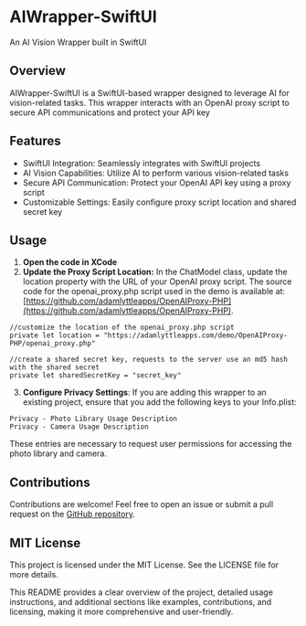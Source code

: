 # AIWrapper-SwiftUI

An AI Vision Wrapper built in SwiftUI

## Overview

AIWrapper-SwiftUI is a SwiftUI-based wrapper designed to leverage AI for vision-related tasks. This wrapper interacts with an OpenAI proxy script to secure API communications and protect your API key

## Features

* SwiftUI Integration: Seamlessly integrates with SwiftUI projects
* AI Vision Capabilities: Utilize AI to perform various vision-related tasks
* Secure API Communication: Protect your OpenAI API key using a proxy script
* Customizable Settings: Easily configure proxy script location and shared secret key

## Usage

1. **Open the code in XCode**
2. **Update the Proxy Script Location:** In the ChatModel class, update the location property with the URL of your OpenAI proxy script. The source code for the openai_proxy.php script used in the demo is available at: [https://github.com/adamlyttleapps/OpenAIProxy-PHP](https://github.com/adamlyttleapps/OpenAIProxy-PHP).

```
//customize the location of the openai_proxy.php script
private let location = "https://adamlyttleapps.com/demo/OpenAIProxy-PHP/openai_proxy.php"
    
//create a shared secret key, requests to the server use an md5 hash with the shared secret
private let sharedSecretKey = "secret_key"
```

3. **Configure Privacy Settings**: If you are adding this wrapper to an existing project, ensure that you add the following keys to your Info.plist:

```
Privacy - Photo Library Usage Description
Privacy - Camera Usage Description
```

These entries are necessary to request user permissions for accessing the photo library and camera.

## Contributions

Contributions are welcome! Feel free to open an issue or submit a pull request on the [GitHub repository](https://github.com/adamlyttleapps/AIWrapper-SwiftUI).

## MIT License

This project is licensed under the MIT License. See the LICENSE file for more details.

This README provides a clear overview of the project, detailed usage instructions, and additional sections like examples, contributions, and licensing, making it more comprehensive and user-friendly.
